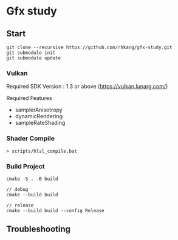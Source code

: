# Gfx study

## Start
```
git clone --recursive https://github.com/rhkang/gfx-study.git
git submodule init
git submodule update
```

### Vulkan
Required SDK Version : 1.3 or above (https://vulkan.lunarg.com/)

Required Features
- samplerAnisotropy
- dynamicRendering
- sampleRateShading

### Shader Compile
```
> scripts/hlsl_compile.bat
```

### Build Project
```
cmake -S . -B build

// debug
cmake --build build

// release
cmake --build build --config Release
```

## Troubleshooting
